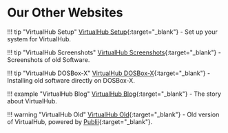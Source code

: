 # Our Other Websites

!!! tip "VirtualHub Setup"
    [VirtualHub Setup](https://setup.virtualhub.eu.org){:target="_blank"} - Set up your system for VirtualHub.

!!! tip "VirtualHub Screenshots"
    [VirtualHub Screenshots](https://screenshots.virtualhub.eu.org){:target="_blank"} - Screenshots of old Software.

!!! tip "VirtualHub DOSBox-X"
    [VirtualHub DOSBox-X](https://dosbox-x.virtualhub.eu.org){:target="_blank"} - Installing old software directly on DOSBox-X.

!!! example "VirtualHub Blog"
    [VirtualHub Blog](https://blog.virtualhub.eu.org){:target="_blank"} - The story about VirtualHub.

!!! warning "VirtualHub Old"
    [VirtualHub Old](https://old.virtualhub.eu.org){:target="_blank"} - Old version of VirtualHub, powered by [Publii](https://getpublii.com/){:target="_blank"}.
